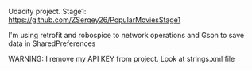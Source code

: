Udacity project. Stage1: https://github.com/ZSergey26/PopularMoviesStage1

I'm using retrofit and robospice to network operations and Gson to save data in SharedPreferences

WARNING: I remove my API KEY from project. Look at strings.xml file
